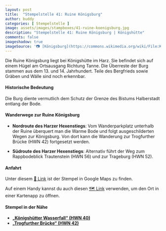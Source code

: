 ```yaml
---
layout: post
title:  "Stempelstelle 41: Ruine Königsburg"
author: buddy
categories: [ Stempelstelle ]
image: assets/images/stampboxes/41-ruine-koenigsburg.jpg
description: "Stempelstelle 41: Ruine Königsburg | Königshütte"
comments: false
imageshadow: true
imageSource: '📷 [Königsburg](https://commons.wikimedia.org/wiki/File:K%C3%B6nigsburg.JPG) von <a href="//commons.wikimedia.org/wiki/User:B.Thomas95" title="User:B.Thomas95">Thomas Binder</a> unter Lizenz [CC BY-SA 4.0](https://creativecommons.org/licenses/by-sa/4.0)'
---
```


Die Ruine Königsburg liegt bei Königshütte im Harz. Sie befindet sich auf einem Hügel am Ortsausgang Richtung Tanne. Die Überreste der Burg stammen aus dem 13. und 14. Jahrhundert. Teile des Bergfrieds sowie Gräben und Wälle sind noch erkennbar.

#### Historische Bedeutung

Die Burg diente vermutlich dem Schutz der Grenze des Bistums Halberstadt entlang der Bode.

#### Wanderwege zur Ruine Königsburg

- **Nordroute des Harzer Hexenstiegs**: Vom Wanderparkplatz unterhalb der Ruine überquert man die Warme Bode und folgt ausgeschilderten Wegen zur Königsburg. Von dort kann die Wanderung zur Trogfurther Brücke (HWN 42) fortgesetzt werden.

- **Südroute des Harzer Hexenstiegs**: Alternativ führt der Weg zum Rappbodeblick Trautenstein (HWN 56) und zur Trageburg (HWN 52).

#### Anfahrt

Unter diesem [📍 Link](https://www.google.com/maps/dir/?api=1&origin=&destination=51.73841%2C%2010.76719) ist der Stempel in Google Maps zu finden.

<div class="android-only">
  Auf einem Handy kannst du auch diesen 
  <a href="geo:51.73841,10.76719">🗺️ Link</a> 
  verwenden, um den Ort in einer Kartenapp zu öffnen.
  <p></p>
</div>

#### Stempel in der Nähe

- [**„Königshütter Wasserfall“ (HWN 40)**](/stempelstelle-40-koenigshuetter-wasserfall)
- [**„Trogfurther Brücke“ (HWN 42)**](/stempelstelle-42-trogfurther-bruecke)
